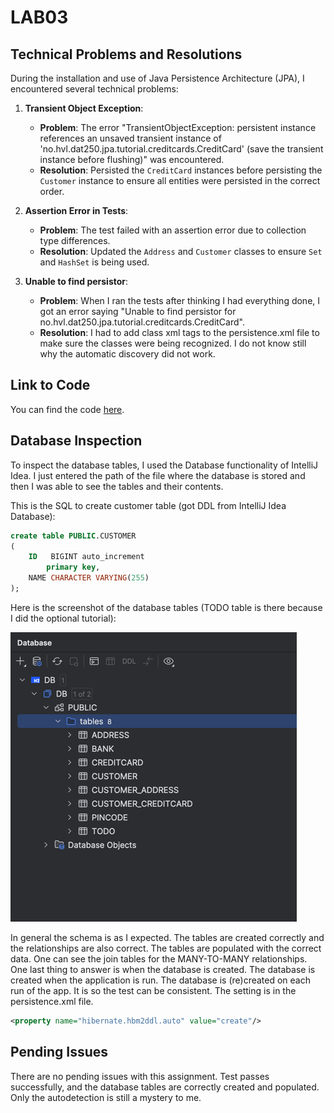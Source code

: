 # LAB03

## Technical Problems and Resolutions

During the installation and use of Java Persistence Architecture (JPA), I encountered several technical problems:

1. **Transient Object Exception**:
    - **Problem**: The error "TransientObjectException: persistent instance references an unsaved transient instance of 'no.hvl.dat250.jpa.tutorial.creditcards.CreditCard' (save the transient instance before flushing)" was encountered.
    - **Resolution**: Persisted the `CreditCard` instances before persisting the `Customer` instance to ensure all entities were persisted in the correct order.

2. **Assertion Error in Tests**:
    - **Problem**: The test failed with an assertion error due to collection type differences.
    - **Resolution**: Updated the `Address` and `Customer` classes to ensure `Set` and `HashSet` is being used.

3. **Unable to find persistor**:
    - **Problem**: When I ran the tests after thinking I had everything done, I got an error saying "Unable to find persistor for no.hvl.dat250.jpa.tutorial.creditcards.CreditCard".
    - **Resolution**: I had to add class xml tags to the persistence.xml file to make sure the classes were being recognized. I do not know still why the automatic discovery did not work.

## Link to Code

You can find the code [here](https://github.com/VojtechLunak/dat250-jpa-tutorial).

## Database Inspection

To inspect the database tables, I used the Database functionality of IntelliJ Idea. I just entered the path of the file where the database is stored and then I was able to see the tables and their contents.

This is the SQL to create customer table (got DDL from IntelliJ Idea Database):

```sql
create table PUBLIC.CUSTOMER
(
    ID   BIGINT auto_increment
        primary key,
    NAME CHARACTER VARYING(255)
);
```

Here is the screenshot of the database tables (TODO table is there because I did the optional tutorial):

![Schema](screenshots/db_schema.png)

In general the schema is as I expected. The tables are created correctly and the relationships are also correct. The tables are populated with the correct data. One can see the join tables for the MANY-TO-MANY relationships. One last thing to answer is when the database is created. The database is created when the application is run. The database is (re)created on each run of the app. It is so the test can be consistent. The setting is in the persistence.xml file. 
    
```xml
<property name="hibernate.hbm2ddl.auto" value="create"/>
```
   

## Pending Issues

There are no pending issues with this assignment. Test passes successfully, and the database tables are correctly created and populated. Only the autodetection is still a mystery to me.